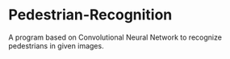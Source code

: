 # Pedestrian-Recognition
A program based on Convolutional Neural Network to recognize pedestrians in given images.

